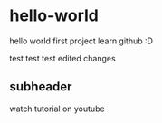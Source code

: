 # hello-world
hello world first project learn github :D

test test test edited changes

## subheader

watch tutorial on youtube